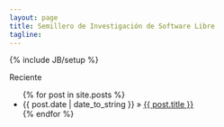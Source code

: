 ```yaml
---
layout: page
title: Semillero de Investigación de Software Libre
tagline:
---
```

{% include JB/setup %}


Reciente
<ul class="posts">
  {% for post in site.posts %}
    <li><span>{{ post.date | date_to_string }}</span> &raquo; <a href="{{ BASE_PATH }}{{ post.url }}">{{ post.title }}</a></li>
  {% endfor %}
</ul>
